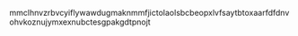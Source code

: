 mmclhnvzrbvcyiflywawdugmaknmmfjictolaolsbcbeopxlvfsaytbtoxaarfdfdnvohvkoznujymxexnubctesgpakgdtpnojt